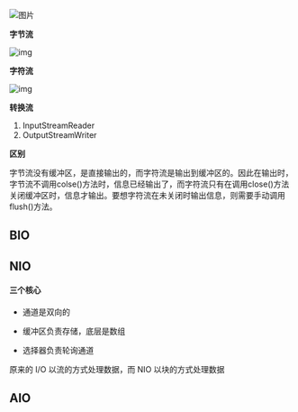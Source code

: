 ![图片](https://mmbiz.qpic.cn/mmbiz_jpg/rAMaszgAyWpblibxHNficQAaicBURw5uxaY0c1KTiaia1oCJn3CMSict7ZOCET2GwvxkMl8WnH9eCEobicoDkuEAOTsmw/640?wx_fmt=jpeg&tp=webp&wxfrom=5&wx_lazy=1&wx_co=1)



**字节流**

![img](https://img-blog.csdn.net/20160421005454478?watermark/2/text/aHR0cDovL2Jsb2cuY3Nkbi5uZXQv/font/5a6L5L2T/fontsize/400/fill/I0JBQkFCMA==/dissolve/70/gravity/Center)

**字符流**

![img](https://img-blog.csdn.net/20160421005558870?watermark/2/text/aHR0cDovL2Jsb2cuY3Nkbi5uZXQv/font/5a6L5L2T/fontsize/400/fill/I0JBQkFCMA==/dissolve/70/gravity/Center)

**转换流**

1. InputStreamReader
2. OutputStreamWriter

**区别**

字节流没有缓冲区，是直接输出的，而字符流是输出到缓冲区的。因此在输出时，字节流不调用colse()方法时，信息已经输出了，而字符流只有在调用close()方法关闭缓冲区时，信息才输出。要想字符流在未关闭时输出信息，则需要手动调用flush()方法。

## BIO

## NIO

#### 三个核心

- 通道是双向的

- 缓冲区负责存储，底层是数组

- 选择器负责轮询通道

原来的 I/O 以流的方式处理数据，而 NIO 以块的方式处理数据

## AIO
